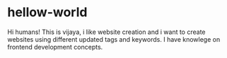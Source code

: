 # hellow-world
Hi humans!
  This is vijaya, i like website creation and i want to create websites using  different updated tags and keywords.
  I have knowlege on frontend development concepts.
  
